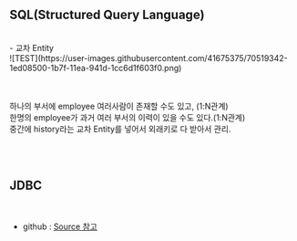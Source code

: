 <h2>SQL(Structured Query Language)</h2>

<br>
- 교차 Entity <br>
![TEST](https://user-images.githubusercontent.com/41675375/70519342-1ed08500-1b7f-11ea-941d-1cc6d1f603f0.png)

<br><br> 하나의 부서에 employee 여러사람이 존재할 수도 있고, (1:N관계)
<br>한명의 employee가 과거 여러 부서의 이력이 있을 수도 있다.(1:N관계)
<br>중간에 history라는 교차 Entity를 넣어서 외래키로 다 받아서 관리. 

<br>
<br>

<h2>JDBC</h2>
<br>

* github : [Source 참고](https://github.com/hanbinleejoy/Java_Fundamental/tree/master/src/java_20191210/)
